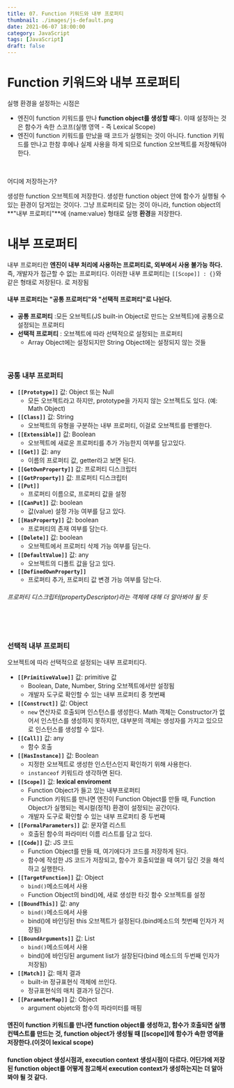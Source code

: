 ```yaml
---
title: 07. Function 키워드와 내부 프로퍼티
thumbnail: ./images/js-default.png
date: 2021-06-07 18:00:00
category: JavaScript
tags: [JavaScript]
draft: false
---
```


# Function 키워드와 내부 프로퍼티

실행 환경을 설정하는 시점은

- 엔진이 function 키워드를 만나 **function object를 생성할 때**다. 이때 설정하는 것은 함수가 속한 스코프(실행 영역 - 즉 Lexical Scope)
- 엔진이 function 키워드를 만났을 때 코드가 실행되는 것이 아니다. function 키워드를 만나고 한참 후에나 실제 사용을 하게 되므로 function 오브젝트를 저장해둬야 한다.

<br>

어디에 저장하는가?

생성한 function 오브젝트에 저장한다. 생성한 function object 안에 함수가 실행될 수 있는 환경이 담겨있는 것이다. 그냥 프로퍼티로 담는 것이 아니라, function object의 **"내부 프로퍼티"**에 {name:value} 형태로 실행 **환경**을 저장한다.

# 내부 프로퍼티

내부 프로퍼티란 **엔진이 내부 처리에 사용하는 프로퍼티로, 외부에서 사용 불가능 하다.** 즉, 개발자가 접근할 수 없는 프로퍼티다. 이러한 내부 프로퍼티는 `[[Scope]] : {}`와 같은 형태로 저장된다. 로 저장됨

#### 내부 프로퍼티는 "공통 프로퍼티"와 "선택적 프로퍼티"로 나뉜다.

- **공통 프로퍼티** :모든 오브젝트(JS built-in Object로 만드는 오브젝트)에 공통으로 설정되는 프로퍼티
- **선택적 프로퍼티** : 오브젝트에 따라 선택적으로 설정되는 프로퍼티
  - Array Object에는 설정되지만 String Object에는 설정되지 않는 것들

<br>

### 공통 내부 프로퍼티

- **`[[Prototype]]`** 값: Object 또는 Null
  - 모든 오브젝트라고 하지만, prototype을 가지지 않는 오브젝트도 있다. (예: Math Object)
- **`[[Class]]`** 값: String
  - 오브젝트의 유형을 구분하는 내부 프로퍼티, 이걸로 오브젝트를 판별한다.
- **`[[Extensible]]`** 값: Boolean
  - 오브젝트에 새로운 프로퍼티를 추가 가능한지 여부를 담고있다.
- **`[[Get]]`** 값: any
  - 이름의 프로퍼티 값, getter라고 보면 된다.
- **`[[GetOwnProperty]]`** 값: 프로퍼티 디스크립터
- **`[[GetProperty]]`** 값: 프로퍼티 디스크립터
- **`[[Put]]`**
  - 프로퍼티 이름으로, 프로퍼티 값을 설정
- **`[[CanPut]]`** 값: boolean
  - 값(value) 설정 가능 여부를 담고 있다.
- **`[[HasProperty]]`** 값: boolean
  - 프로퍼티의 존재 여부를 담는다.
- **`[[Delete]]`** 값: boolean
  - 오브젝트에서 프로퍼티 삭제 가능 여부를 담는다.
- **`[[DefaultValue]]`** 값: any
  - 오브젝트의 디폴트 값을 담고 있다.
- **`[[DefinedOwnProperty]]`**
  - 프로퍼티 추가, 프로퍼티 값 변경 가능 여부를 담는다.

###### 프로퍼티 디스크립터(propertyDescriptor)라는 객체에 대해 더 알아봐야 될 듯

<br>
<br>

### 선택적 내부 프로퍼티

오브젝트에 따라 선택적으로 설정되는 내부 프로퍼티다.

- **`[[PrimitiveValue]]`** 값: primitive 값
  - Boolean, Date, Number, String 오브젝트에서만 설정됨
  - 개발자 도구로 확인할 수 있는 내부 프로퍼티 중 첫번째
- **`[[Construct]]`** 값: Object
  - `new` 연산자로 호출되며 인스턴스를 생성한다. Math 객체는 Constructor가 없어서 인스턴스를 생성하지 못하지만, 대부분의 객체는 생성자를 가지고 있으므로 인스턴스를 생성할 수 있다.
- **`[[Call]]`** 값: any
  - 함수 호출
- **`[[HasInstance]]`** 값: Boolean
  - 지정한 오브젝트로 생성한 인스턴스인지 확인하기 위해 사용한다.
  - `instanceof` 키워드라 생각하면 된다.
- **`[[Scope]]`** 값: **lexical enviroment**
  - Function Object가 들고 있는 내부프로퍼티
  - Function 키워드를 만나면 엔진이 Function Object를 만들 때, Function Object가 실행되는 렉시컬(정적) 환경이 설정되는 공간이다.
  - 개발자 도구로 확인할 수 있는 내부 프로퍼티 중 두번째
- **`[[FormalParameters]]`** 값: 문자열 리스트
  - 호출된 함수의 파라미터 이름 리스트를 담고 있다.
- **`[[Code]]`** 값: JS 코드
  - Function Object를 만들 때, 여기에다가 코드를 저장하게 된다.
  - 함수에 작성한 JS 코드가 저장되고, 함수가 호출되었을 때 여기 담긴 것을 해석하고 실행한다.
- **`[[TargetFunction]]`** 값: Object
  - `bind()`메소드에서 사용
  - Function Object의 bind()에, 새로 생성한 타깃 함수 오브젝트를 설정
- **`[[BoundThis]]`** 값: any
  - `bind()`메소드에서 사용
  - bind()에 바인딩된 this 오브젝트가 설정된다.(bind메소드의 첫번째 인자가 저장됨)
- **`[[BoundArguments]]`** 값: List
  - `bind()`메소드에서 사용
  - bind()에 바인딩된 argument list가 설장된다(bind 메소드의 두번째 인자가 저장됨)
- **`[[Match]]`** 값: 매치 결과
  - built-in 정규표현식 객체에 쓰인다.
  - 정규표현식의 매치 결과가 담긴다.
- **`[[ParameterMap]]`** 값: Object
  - argument objetc와 함수의 파라미터를 매핑

#### 엔진이 function 키워드를 만나면 function object를 생성하고, 함수가 호출되면 실행컨텍스트를 만드는 것, function object가 생성될 때 [[scope]]에 함수가 속한 영역을 저장한다.(이것이 lexical scope)

#### function object 생성시점과, execution context 생성시점이 다르다. 어딘가에 저장된 function object를 어떻게 참고해서 execution context가 생성하는지는 더 알아봐야 될 것 같다.
